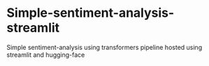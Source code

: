 # Simple-sentiment-analysis-streamlit
Simple sentiment-analysis using transformers pipeline hosted using streamlit and hugging-face
